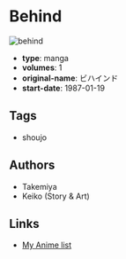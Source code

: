 # Behind

![behind](https://cdn.myanimelist.net/images/manga/1/23140.jpg)

-   **type**: manga
-   **volumes**: 1
-   **original-name**: ビハインド
-   **start-date**: 1987-01-19

## Tags

-   shoujo

## Authors

-   Takemiya
-   Keiko (Story & Art)

## Links

-   [My Anime list](https://myanimelist.net/manga/15870/Behind)
